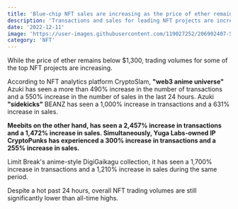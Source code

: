 ```yaml
---
title: 'Blue-chip NFT sales are increasing as the price of ether remains stable'
description: 'Transactions and sales for leading NFT projects are increasing. and ether's price remains largely unaffected.'
date: '2022-12-11'
image: 'https://user-images.githubusercontent.com/119027252/206902407-5380065b-73f2-4fb9-8926-abfb9abc02b9.png'
category: 'NFT'
---
```


While the price of ether remains below $1,300, trading volumes for some of the top NFT projects are increasing.

According to NFT analytics platform CryptoSlam, **"web3 anime universe"** Azuki has seen a more than 490% increase in the number of transactions and a 550% increase in the number of sales in the last 24 hours. Azuki **"sidekicks"** BEANZ has seen a 1,000% increase in transactions and a 631% increase in sales.

**Meebits on the other hand, has seen a 2,457% increase in transactions and a 1,472% increase in sales. Simultaneously, Yuga Labs-owned IP CryptoPunks has experienced a 300% increase in transactions and a 255% increase in sales.**

Limit Break's anime-style DigiGaikagu collection, it has seen a 1,700% increase in transactions and a 1,210% increase in sales during the same period.

Despite a hot past 24 hours, overall NFT trading volumes are still significantly lower than all-time highs.
